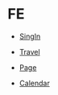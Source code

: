 # FE 

- [SingIn](https://masha1907.github.io/Front-End-Basic/HW/SingIn.html)

- [Travel](https://masha1907.github.io/Front-End-Basic/HW/travel.html)

- [Page](https://masha1907.github.io/Front-End-Basic/HW/page.html)

- [Calendar](https://masha1907.github.io/Front-End-Basic/HW/calendar.html)